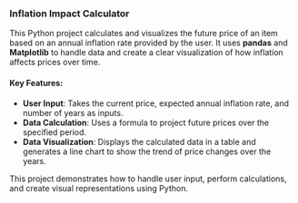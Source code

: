 

### Inflation Impact Calculator

This Python project calculates and visualizes the future price of an item based on an annual inflation rate provided by the user. 
It uses **pandas** and **Matplotlib** to handle data and create a clear visualization of how inflation affects prices over time.

#### **Key Features:**
- **User Input**: Takes the current price, expected annual inflation rate, and number of years as inputs.
- **Data Calculation**: Uses a formula to project future prices over the specified period.
- **Data Visualization**: Displays the calculated data in a table and generates a line chart to show the trend of price changes over the years.

This project demonstrates how to handle user input, perform calculations, and create visual representations using Python.
